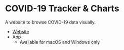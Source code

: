 # COVID-19 Tracker & Charts

A website to browse COVID-19 data visually.

- [Website](https://chuntaoliu.com/covid-19/)
- [App](https://github.com/tylerlong/covid-19-app/releases)
  - Available for macOS and Windows only
